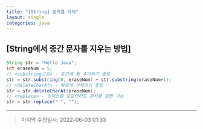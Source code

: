 ```yaml
---
title: "[String] 문자열 삭제"
layout: single
categories: java
---
```


## [String에서 중간 문자를 지우는 방법]

```java
String str = "Hello Java";
int eraseNum = 5;
// <substring으로> - 중간에 뭘 추가하기 좋음
str = str.substring(0, eraseNum) + str.substring(eraseNum+1);
// <deleteCharAt> - 빠르게 삭제하기 좋음
str = str.deleteCharAt(eraseNum);
// <replace> - 인덱스를 모르더라도 문자를 알면 가능
str = str.replace(" ", "");
```

------

> 마지막 수정일시: 2022-06-03 01:33